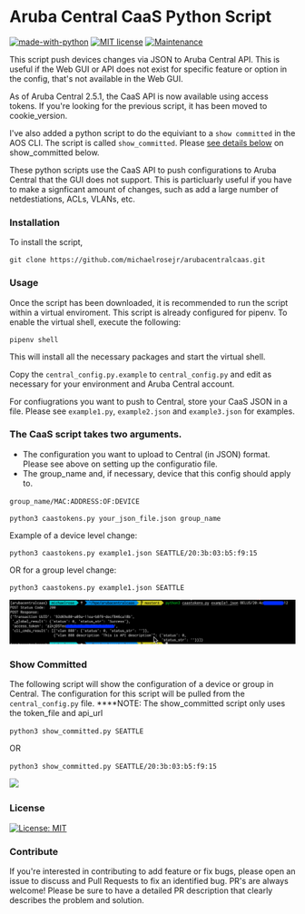 # Aruba Central CaaS Python Script

[![made-with-python](https://img.shields.io/badge/Made%20with-Python-1f425f.svg)](https://www.python.org/) [![MIT license](https://img.shields.io/badge/License-MIT-blue.svg)](https://lbesson.mit-license.org/) [![Maintenance](https://img.shields.io/badge/Maintained%3F-yes-green.svg)](https://GitHub.com/Naereen/StrapDown.js/graphs/commit-activity)

This script push devices changes via JSON to Aruba Central API. This is useful if the Web GUI or API does not exist for specific feature or option in the config, that's not available in the Web GUI.

As of Aruba Central 2.5.1, the CaaS API is now available using access tokens. If you're looking for the previous script, it has been moved to cookie_version.

I've also added a python script to do the equiviant to a `show committed` in the AOS CLI. The script is called `show_committed`. Please [see details below](#show-committed) on show_committed below.

These python scripts use the CaaS API to push configurations to Aruba Central that the GUI does not support. This is particluarly useful if you have to make a signficant amount of changes, such as add a large number of netdestiations, ACLs, VLANs, etc.

### Installation

To install the script, 
```
git clone https://github.com/michaelrosejr/arubacentralcaas.git
```
### Usage
Once the script has been downloaded, it is recommended to run the script within a virtual enviroment. This script is already configured for pipenv. To enable the virtual shell, execute the following:

```
pipenv shell
```
 
This will install all the necessary packages and start the virtual shell.

Copy the ```central_config.py.example``` to ```central_config.py``` and edit as necessary for your environment and Aruba Central account.

For confiugrations you want to push to Central, store your CaaS JSON in a file. Please see ```example1.py```, ```example2.json``` and ```example3.json``` for examples. 


### The CaaS script takes two arguments. 
- The configuration you want to upload to Central (in JSON) format. Please see above on setting up the configuratio file.
- The group_name and, if necessary, device that this config should apply to.

`group_name/MAC:ADDRESS:OF:DEVICE`

```
python3 caastokens.py your_json_file.json group_name
```

Example of a device level change:

```
python3 caastokens.py example1.json SEATTLE/20:3b:03:b5:f9:15
```

OR for a group level change:

```
python3 caastokens.py example1.json SEATTLE
```

![](images/caastokens.png)



### <a id="show-committed">Show Committed</a>
The following script will show the configuration of a device or group in Central. The configuration for this script will be pulled from the `central_config.py` file. 
****NOTE: The show_committed script only uses the token_file and api_url


```python3 show_committed.py SEATTLE```

OR

```python3 show_committed.py SEATTLE/20:3b:03:b5:f9:15```

![](images/show_committed.png)

### License
 [![License: MIT](https://img.shields.io/badge/License-MIT-yellow.svg)](https://opensource.org/licenses/MIT)

### Contribute
If you're interested in contributing to add feature or fix bugs, please open an issue to discuss and Pull Requests to fix an identified bug. PR's are always welcome! Please be sure to have a detailed PR description that clearly describes the problem and solution. 
